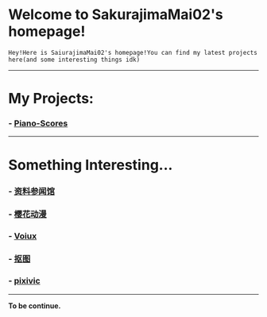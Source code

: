 # Welcome to SakurajimaMai02's homepage!

```
Hey!Here is SaiurajimaMai02's homepage!You can find my latest projects here(and some interesting things idk)
```
---

# My Projects: 
### - [Piano-Scores](https://github.com/sakurajimamai02/piano-scores)
---

# Something Interesting...

### - [资料参闻馆](https://ubc26.github.io/links/menu.html)

### - [樱花动漫](https://yhdm.nl)

### - [Voiux](https://tuku.voiux.com)

### - [抠图](https://remove.bg)

### - [pixivic](https://xm.sb)

---
**To be continue.**

